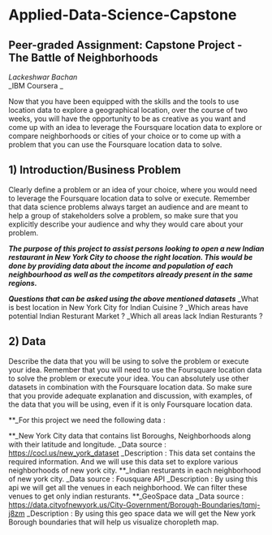 # Applied-Data-Science-Capstone

## Peer-graded Assignment: Capstone Project - The Battle of Neighborhoods

_Lackeshwar Bachan_  
_IBM Coursera _
 

Now that you have been equipped with the skills and the tools to use location data to explore a geographical location, 
over the course of two weeks, you will have the opportunity to be as creative as you want and come up with an idea to 
leverage the Foursquare location data to explore or compare neighborhoods or cities of your choice or to come up with a 
problem that you can use the Foursquare location data to solve.


## 1) Introduction/Business Problem

Clearly define a problem or an idea of your choice, where you would need to leverage the Foursquare location data to 
solve or execute. Remember that data science problems always target an audience and are meant to help a group of 
stakeholders solve a problem, so make sure that you explicitly describe your audience and why they would care about 
your problem.

**_The purpose of this project to assist persons looking to open a new Indian restaurant in New York City to choose the right location.
This would be done by providing data about the income and population of each neighbourhood as well as the competitors already present in 
the same regions._**

**_Questions that can be asked using the above mentioned datasets_**
_What is best location in New York City for Indian Cuisine ?
_Which areas have potential Indian Resturant Market ?
_Which all areas lack Indian Resturants ?

## 2) Data

Describe the data that you will be using to solve the problem or execute your idea. Remember that you will need to use 
the Foursquare location data to solve the problem or execute your idea. You can absolutely use other datasets in 
combination with the Foursquare location data. So make sure that you provide adequate explanation and discussion, 
with examples, of the data that you will be using, even if it is only Foursquare location data.

**_For this project we need the following data :

**_New York City data that contains list Boroughs, Neighborhoods along with their latitude and longitude.
_Data source : https://cocl.us/new_york_dataset
_Description : This data set contains the required information. And we will use this data set to explore various neighborhoods of new york city.
**_Indian resturants in each neighborhood of new york city.
_Data source : Fousquare API
_Description : By using this api we will get all the venues in each neighborhood. We can filter these venues to get only indian resturants.
**_GeoSpace data
_Data source : https://data.cityofnewyork.us/City-Government/Borough-Boundaries/tqmj-j8zm
_Description : By using this geo space data we will get the New york Borough boundaries that will help us visualize choropleth map.